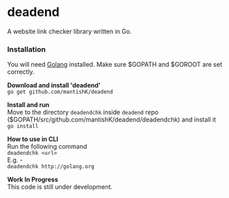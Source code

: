 # deadend
A website link checker library written in Go.

### Installation
You will need [Golang] installed. Make sure $GOPATH and $GOROOT are set correctly. 

**Download and install 'deadend'**   
`go get github.com/mantishK/deadend`

**Install and run**  
Move to the directory `deadendchk` inside `deadend` repo ($GOPATH/src/github.com/mantishK/deadend/deadendchk) and install it   
`go install`  

**How to use in CLI**  
Run the following command  
`deadendchk <url>`  
E.g. -   
`deadendchk http://golang.org`  

**Work In Progress**  
This code is still under development.

[Golang]:https://golang.org/doc/install